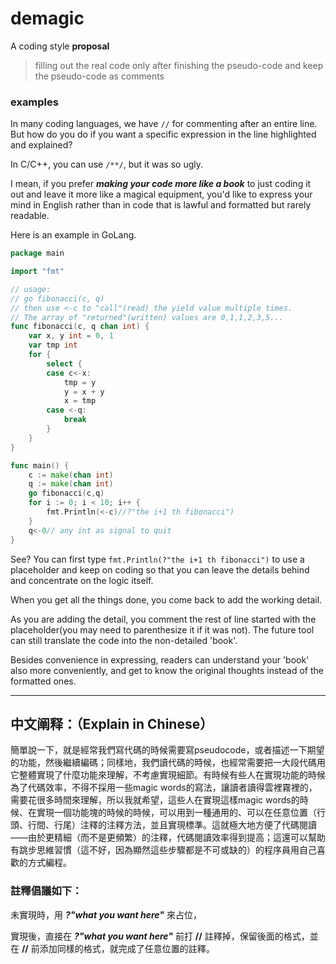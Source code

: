 # demagic
A coding style __proposal__
> filling out the real code only after finishing the pseudo-code and keep the pseudo-code as comments

### examples
In many coding languages, we have `//` for commenting after an entire line. But how do you do if you want a specific expression in the line highlighted and explained?

In C/C++, you can use `/**/`, but it was so ugly.

I mean, if you prefer ___making your code more like a book___ to just coding it out and leave it more like a magical equipment, you'd like to express your mind in English rather than in code that is lawful and formatted but rarely readable.

Here is an example in GoLang.

```go
package main

import "fmt"

// usage: 
// go fibonacci(c, q)
// then use <-c to "call"(read) the yield value multiple times. 
// The array of "returned"(written) values are 0,1,1,2,3,5...
func fibonacci(c, q chan int) {
	var x, y int = 0, 1
	var tmp int
	for {
		select {
		case c<-x:
			tmp = y
			y = x + y
			x = tmp
		case <-q:
			break
		}
	}
}

func main() {
	c := make(chan int)
	q := make(chan int)
	go fibonacci(c,q)
	for i := 0; i < 10; i++ {
		fmt.Println(<-c)//?"the i+1 th fibonacci")
	}
	q<-0// any int as signal to quit
}
```
See? You can first type `fmt.Println(?"the i+1 th fibonacci")` to use a placeholder and keep on coding so that you can leave the details behind and concentrate on the logic itself.

When you get all the things done, you come back to add the working detail.

As you are adding the detail, you comment the rest of line started with the placeholder(you may need to parenthesize it if it was not). The future tool can still translate the code into the non-detailed 'book'.

Besides convenience in expressing, readers can understand your 'book' also more conveniently, and get to know the original thoughts instead of the formatted ones.



* * *

## 中文阐释：（Explain in Chinese）

簡單說一下，就是經常我們寫代碼的時候需要寫pseudocode，或者描述一下期望的功能，然後繼續編碼；同樣地，我們讀代碼的時候，也經常需要把一大段代碼用它整體實現了什麼功能來理解，不考慮實現細節。有時候有些人在實現功能的時候為了代碼效率，不得不採用一些magic words的寫法，讓讀者讀得雲裡霧裡的，需要花很多時間來理解，所以我就希望，這些人在實現這樣magic words的時候、在實現一個功能塊的時候的時候，可以用到一種通用的、可以在任意位置（行頭、行間、行尾）注釋的注釋方法，並且實現標準。這就極大地方便了代碼閱讀——由於更精細（而不是更頻繁）的注釋，代碼閱讀效率得到提高；這還可以幫助有跳步思維習慣（這不好，因為顯然這些步驟都是不可或缺的）的程序員用自己喜歡的方式編程。

### 註釋倡議如下：

未實現時，用 ___?"what you want here"___ 來占位，

實現後，直接在 ___?"what you want here"___ 前打 __//__ 註釋掉，保留後面的格式，並在 __//__ 前添加同樣的格式，就完成了任意位置的註釋。
